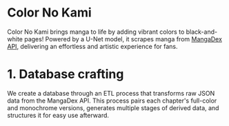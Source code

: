 # Color No Kami

Color No Kami brings manga to life by adding vibrant colors to black-and-white pages! Powered by a U-Net model, it scrapes manga from [MangaDex API](https://api.mangadex.org/docs/), delivering an effortless and artistic experience for fans.

# 1. Database crafting

We create a database through an ETL process that transforms raw JSON data from the MangaDex API. This process pairs each chapter's full-color and monochrome versions, generates multiple stages of derived data, and structures it for easy use afterward.
